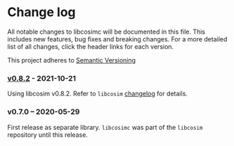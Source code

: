 # Change log
All notable changes to libcosimc will be documented in this file. This includes new features, bug fixes and breaking changes. 
For a more detailed list of all changes, click the header links for each version. 

This project adheres to [Semantic Versioning](https://semver.org/spec/v2.0.0.html)

### [v0.8.2] - 2021-10-21
Using libcosim v0.8.2. Refer to `libcosim` [changelog](https://github.com/open-simulation-platform/libcosim/blob/master/CHANGELOG.md) for details.

### v0.7.0 – 2020-05-29
First release as separate library. `libcosimc` was part of the `libcosim` repository until this release.


[v0.8.2]: https://github.com/open-simulation-platform/libcosimc/compare/v0.7.0...v0.8.2
